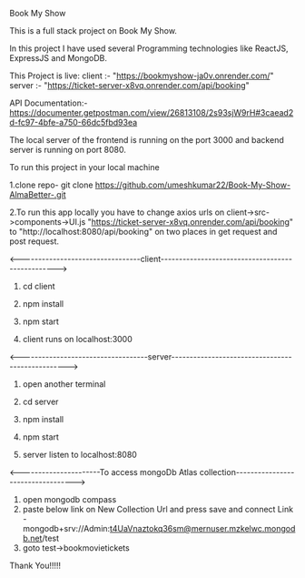 Book My Show 

This is a full stack project on Book My Show.

In this project I have used several Programming technologies like ReactJS, ExpressJS and MongoDB.

This Project is live:
    client :-
    "https://bookmyshow-ja0v.onrender.com/"
    server :-
    "https://ticket-server-x8vq.onrender.com/api/booking"

API Documentation:- https://documenter.getpostman.com/view/26813108/2s93sjW9rH#3caead2d-fc97-4bfe-a750-66dc5fbd93ea
    

The local server of the frontend is running on the port 3000 and backend server is running on port 8080.

To run this project in your local machine

1.clone repo- git clone https://github.com/umeshkumar22/Book-My-Show-AlmaBetter-.git

2.To run this app locally you have to change axios urls on client->src->components->UI.js
  "https://ticket-server-x8vq.onrender.com/api/booking" to
   "http://localhost:8080/api/booking" on two places in get request and post request.

<---------------------------------client------------------------------------------------->

1. cd client
2. npm install
3. npm start

4. client runs on localhost:3000


<-----------------------------------server------------------------------------------------->

1. open another terminal
2. cd server
3. npm install
4. npm start

5. server listen to localhost:8080

<----------------------To access mongoDb Atlas collection---------------------------------->
1. open mongodb compass
2. paste below link on New Collection Url and press save and connect
    Link -
   mongodb+srv://Admin:t4UaVnaztokq36sm@mernuser.mzkelwc.mongodb.net/test
4. goto test->bookmovietickets


Thank You!!!!!
